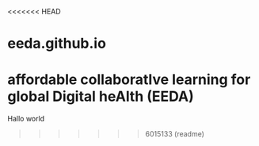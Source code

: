 <<<<<<< HEAD
# eeda.github.io
affordable collaboratIve learning for global Digital heAlth (EEDA)
=======
Hallo world
>>>>>>> 6015133 (readme)
